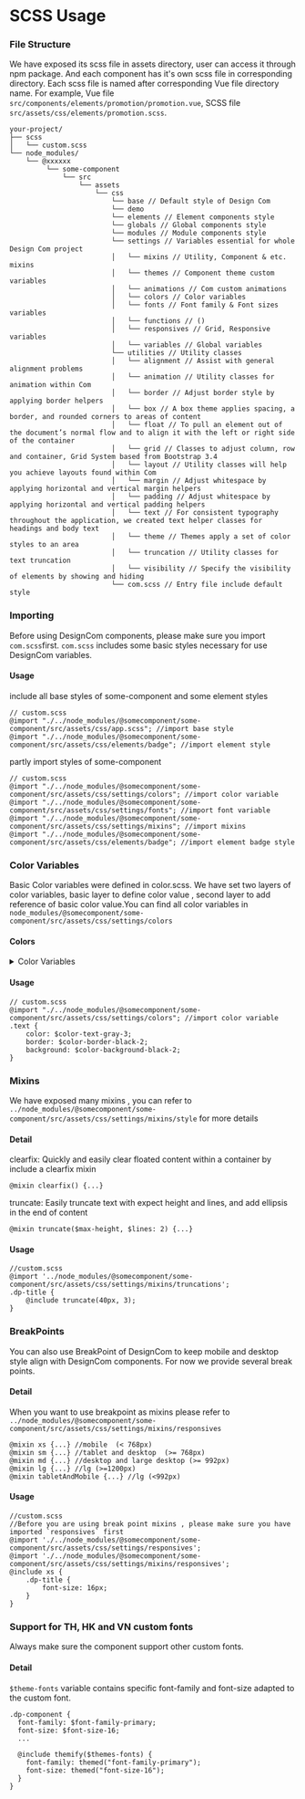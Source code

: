 # SCSS Usage

### File Structure
  We have exposed its scss file in assets directory, user can access it through npm package. And each component has it's own scss file in corresponding directory.
  Each scss file is named after corresponding Vue file directory name. For example, Vue file ```src/components/elements/promotion/promotion.vue```, SCSS file ```src/assets/css/elements/promotion.scss```.

```
your-project/
├── scss
│   └── custom.scss
└── node_modules/
    └── @xxxxxx
         └── some-component
             └── src
                 └── assets
                     └── css
                         └── base // Default style of Design Com
                         └── demo
                         └── elements // Element components style
                         └── globals // Global components style
                         └── modules // Module components style
                         └── settings // Variables essential for whole Design Com project
                         │   └── mixins // Utility, Component & etc. mixins
                         │   └── themes // Component theme custom variables
                         │   └── animations // Com custom animations
                         │   └── colors // Color variables
                         │   └── fonts // Font family & Font sizes variables
                         │   └── functions // ()
                         │   └── responsives // Grid, Responsive variables
                         │   └── variables // Global variables
                         └── utilities // Utility classes
                         │   └── alignment // Assist with general alignment problems
                         │   └── animation // Utility classes for animation within Com
                         │   └── border // Adjust border style by applying border helpers
                         │   └── box // A box theme applies spacing, a border, and rounded corners to areas of content
                         │   └── float // To pull an element out of the document’s normal flow and to align it with the left or right side of the container
                         │   └── grid // Classes to adjust column, row and container, Grid System based from Bootstrap 3.4
                         │   └── layout // Utility classes will help you achieve layouts found within Com
                         │   └── margin // Adjust whitespace by applying horizontal and vertical margin helpers
                         │   └── padding // Adjust whitespace by applying horizontal and vertical padding helpers
                         │   └── text // For consistent typography throughout the application, we created text helper classes for headings and body text
                         │   └── theme // Themes apply a set of color styles to an area
                         │   └── truncation // Utility classes for text truncation
                         │   └── visibility // Specify the visibility of elements by showing and hiding
                         └── com.scss // Entry file include default style
```

### Importing
Before using DesignCom components, please make sure you import ```com.scss```first. ```com.scss``` includes some basic styles necessary for use DesignCom variables.

#### Usage
include all base styles of some-component and some element styles
```
// custom.scss
@import "./../node_modules/@somecomponent/some-component/src/assets/css/app.scss"; //import base style
@import "./../node_modules/@somecomponent/some-component/src/assets/css/elements/badge"; //import element style
```

partly import styles of some-component
```
// custom.scss
@import "./../node_modules/@somecomponent/some-component/src/assets/css/settings/colors"; //import color variable
@import "./../node_modules/@somecomponent/some-component/src/assets/css/settings/fonts"; //import font variable
@import "./../node_modules/@somecomponent/some-component/src/assets/css/settings/mixins"; //import mixins
@import "./../node_modules/@somecomponent/some-component/src/assets/css/elements/badge"; //import element badge style
```

### Color Variables
Basic Color variables were defined in color.scss. We have set two layers of color variables, basic layer to define color value , second layer to add reference of basic color value.You can find all color variables in ```node_modules/@somecomponent/some-component/src/assets/css/settings/colors```

#### Colors
<details>
  <summary>Color Variables</summary>

```
$color-text-black-1: #000000;
$color-text-black-2: #181f22;
$color-text-white-1: #ffffff;
$color-text-orange-1: #f5b068;
$color-text-orange-5: #d58600;
$color-text-gray-3: #dddddd;
$color-text-gray-5: #93a4ac;
$color-text-gray-6: #627279;
$color-text-gray-7: #b6bdb9;
$color-text-blue-1: #227fed;
$color-text-blue-2: #296fc1;
$color-text-red-1: #f1485e;
$color-text-green-1: #00b84b;
$color-text-green-2: #0c9444;

/**
  * Border Colors
  */
$color-border-gray-2: #f1f3f4;
$color-border-gray-3: #dddddd;
$color-border-gray-4: #c4d0d5;
$color-border-gray-5: #93a4ac;
$color-border-gray-6: #627279;
$color-border-gray-7: #b6bdb9;
$color-border-black-1: #000000;
$color-border-black-2: #181f22;
$color-border-white-1: #ffffff;
$color-border-green-1: #00b84b;
$color-border-green-2: #0c9444;
$color-border-blue-1: #227fed;
$color-border-blue-2: #296fc1;
$color-border-red-1: #f1485e;
/**
  * Background Colors
  */
$color-background-gray-1: #f7f8f9;
$color-background-gray-2: #f1f3f4;
$color-background-gray-3: #dddddd;
$color-background-gray-5: #93a4ac;
$color-background-gray-6: #627279;
$color-background-gray-7: #b6bdb9;
$color-background-white-1: #ffffff;
$color-background-green-1: #00b84b;
$color-background-green-2: #0c9444;
$color-background-green-3: #ebf7e5;
$color-background-blue-1: #227fed;
$color-background-blue-2: #296fc1;
$color-background-orange-1: #f5b068;
$color-background-orange-3: #ffe6b3;
$color-background-red-1: #f1485e;
$color-background-red-3: #fdecee;
$color-background-black-1: #000000;
$color-background-black-2: #181f22;
$color-background-black-3: #2f3639;
/**
  * Box shadow Colors
  */
$color-box-shadow-black-1: #000000;
$color-box-shadow-green-1: #00b84b;
$color-box-shadow-white-1: #ffffff;
/**
  * Disable colors
  */
$color-background-gray-disabled: #b6bdb9;
$color-border-gray-disabled: #b6bdb9;
$color-text-gray-disabled: #b6bdb9;
```

</details>


#### Usage
```
// custom.scss
@import "./../node_modules/@somecomponent/some-component/src/assets/css/settings/colors"; //import color variable
.text {
    color: $color-text-gray-3;
    border: $color-border-black-2;
    background: $color-background-black-2;
}
```

### Mixins
We have exposed many mixins , you can refer to ```../node_modules/@somecomponent/some-component/src/assets/css/settings/mixins/style``` for more details

#### Detail
clearfix: Quickly and easily clear floated content within a container by include a clearfix mixin
```
@mixin clearfix() {...}
```
truncate: Easily truncate text with expect height and lines, and add ellipsis in the end of content
```
@mixin truncate($max-height, $lines: 2) {...}
```

#### Usage
```
//custom.scss
@import '../node_modules/@somecomponent/some-component/src/assets/css/settings/mixins/truncations';
.dp-title {
    @include truncate(40px, 3);
}
```

### BreakPoints
You can also use BreakPoint of DesignCom to keep mobile and desktop style align with DesignCom components.
For now we provide several break points.

#### Detail

When you want to use breakpoint as mixins please refer to ```../node_modules/@somecomponent/some-component/src/assets/css/settings/mixins/responsives```

```
@mixin xs {...} //mobile  (< 768px)
@mixin sm {...} //tablet and desktop  (>= 768px)
@mixin md {...} //desktop and large desktop (>= 992px)
@mixin lg {...} //lg (>=1200px)
@mixin tabletAndMobile {...} //lg (<992px)
```

#### Usage
```
//custom.scss
//Before you are using break point mixins , please make sure you have imported `responsives` first
@import './../node_modules/@somecomponent/some-component/src/assets/css/settings/responsives';
@import './../node_modules/@somecomponent/some-component/src/assets/css/settings/mixins/responsives';
@include xs {
    .dp-title {
        font-size: 16px;
    }
}
```

### Support for TH, HK and VN custom fonts
Always make sure the component support other custom fonts.

#### Detail
`$theme-fonts` variable contains specific font-family and font-size adapted to the custom font.

```
.dp-component {
  font-family: $font-family-primary;
  font-size: $font-size-16;
  ...

  @include themify($themes-fonts) {
    font-family: themed("font-family-primary");
    font-size: themed("font-size-16");
  }
}
```
